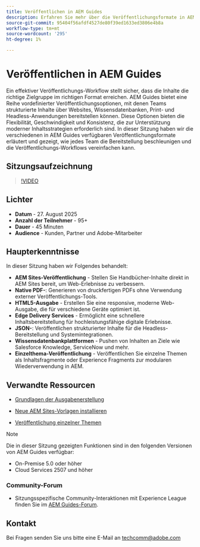 ```yaml
---
title: Veröffentlichen in AEM Guides
description: Erfahren Sie mehr über die Veröffentlichungsformate in AEM Guides und darüber, wie Sie Inhalte über mehrere Kanäle hinweg bereitstellen können, einschließlich AEM Sites, PDFs, HTML5, Edge Delivery Services, JSON und mehr.
source-git-commit: 95404f56afdf4527de80f39ed1633ed3806e4b8a
workflow-type: tm+mt
source-wordcount: '295'
ht-degree: 1%

---
```


# Veröffentlichen in AEM Guides

Ein effektiver Veröffentlichungs-Workflow stellt sicher, dass die Inhalte die richtige Zielgruppe im richtigen Format erreichen. AEM Guides bietet eine Reihe vordefinierter Veröffentlichungsoptionen, mit denen Teams strukturierte Inhalte über Websites, Wissensdatenbanken, Print- und Headless-Anwendungen bereitstellen können. Diese Optionen bieten die Flexibilität, Geschwindigkeit und Konsistenz, die zur Unterstützung moderner Inhaltsstrategien erforderlich sind.
In dieser Sitzung haben wir die verschiedenen in AEM Guides verfügbaren Veröffentlichungsformate erläutert und gezeigt, wie jedes Team die Bereitstellung beschleunigen und die Veröffentlichungs-Workflows vereinfachen kann.


## Sitzungsaufzeichnung

>[!VIDEO](https://video.tv.adobe.com/v/3472888/?quality=12&learn=on)

## Lichter

- **Datum** - 27. August 2025
- **Anzahl der Teilnehmer** - 95+
- **Dauer** - 45 Minuten
- **Audience** - Kunden, Partner und Adobe-Mitarbeiter

## Haupterkenntnisse

In dieser Sitzung haben wir Folgendes behandelt:
- **AEM Sites-Veröffentlichung** - Stellen Sie Handbücher-Inhalte direkt in AEM Sites bereit, um Web-Erlebnisse zu verbessern.
- **Native PDF-**: Generieren von druckfertigen PDFs ohne Verwendung externer Veröffentlichungs-Tools.
- **HTML5-Ausgabe** - Erstellen Sie eine responsive, moderne Web-Ausgabe, die für verschiedene Geräte optimiert ist.
- **Edge Delivery Services** - Ermöglicht eine schnellere Inhaltsbereitstellung für hochleistungsfähige digitale Erlebnisse.
- **JSON-**: Veröffentlichen strukturierter Inhalte für die Headless-Bereitstellung und Systemintegrationen.
- **Wissensdatenbankplattformen** - Pushen von Inhalten an Ziele wie Salesforce Knowledge, ServiceNow und mehr.
- **Einzelthema-Veröffentlichung** - Veröffentlichen Sie einzelne Themen als Inhaltsfragmente oder Experience Fragments zur modularen Wiederverwendung in AEM.


## Verwandte Ressourcen

- [Grundlagen der Ausgabenerstellung](https://experienceleague.adobe.com/de/docs/experience-manager-guides/using/user-guide/map-management-publishing/output-gen/generate-output)

- [Neue AEM Sites-Vorlagen installieren](https://experienceleague.adobe.com/de/docs/experience-manager-guides/using/knowledge-base/kb-articles/publishing/aem-site-templates/download-install-aem-sites-templates-cs-kb)

- [Veröffentlichung einzelner Themen](https://experienceleague.adobe.com/en/docs/experience-manager-guides/using/user-guide/map-management-publishing/output-gen/generate-output/single-topic-publishing/publish-content-fragment.html)



>[!NOTE]
>
> Die in dieser Sitzung gezeigten Funktionen sind in den folgenden Versionen von AEM Guides verfügbar:
> - On-Premise 5.0 oder höher
> - Cloud Services 2507 und höher


### Community-Forum

- Sitzungsspezifische Community-Interaktionen mit Experience League finden Sie im [AEM Guides-Forum](https://experienceleaguecommunities.adobe.com/t5/experience-manager-guides/bd-p/xml-documentation-discussions?profile.language=de).


## Kontakt

Bei Fragen senden Sie uns bitte eine E-Mail an <techcomm@adobe.com>
